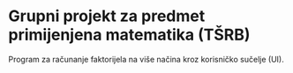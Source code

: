 # Grupni projekt za predmet primijenjena matematika (TŠRB)

Program za računanje faktorijela na više načina kroz korisničko sučelje (UI).
